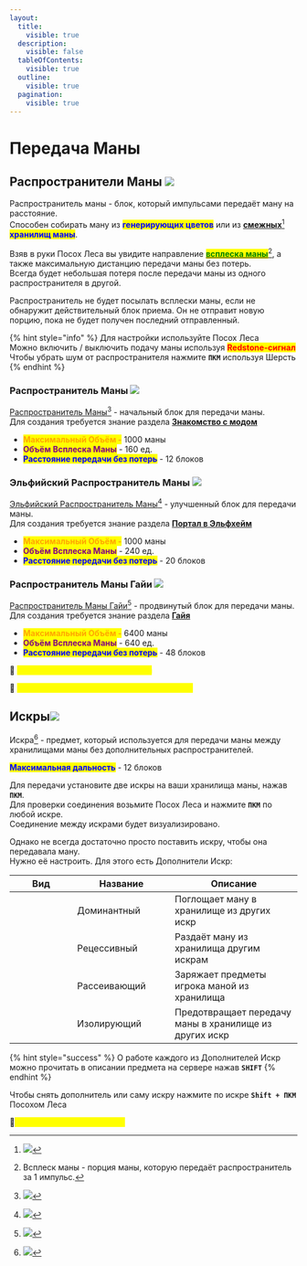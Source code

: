 ```yaml
---
layout:
  title:
    visible: true
  description:
    visible: false
  tableOfContents:
    visible: true
  outline:
    visible: true
  pagination:
    visible: true
---
```


# Передача Маны

## Распространители Маны ![](https://media.discordapp.net/attachments/1125896171848732772/1129806992786063380/--1.gif)

Распространитель маны - блок, который импульсами передаёт ману на расстояние.\
Способен собирать ману из <mark style="color:blue;">**генерирующих цветов**</mark> или из [**смежных**](#user-content-fn-1)[^1] <mark style="color:blue;">**хранилищ маны**</mark>.

Взяв в руки Посох Леса вы увидите направление [<mark style="color:green;">**всплеска маны**</mark>](#user-content-fn-2)[^2], а также максимальную дистанцию передачи маны без потерь.\
Всегда будет небольшая потеря после передачи маны из одного распространителя в другой.

Распространитель не будет посылать всплески маны, если не обнаружит действительный блок приема. Он не отправит новую порцию, пока не будет получен последний отправленный.

{% hint style="info" %}
Для настройки используйте Посох Леса<img src="https://ftbwiki.org/images/8/86/Grid_Wand_of_the_Forest.png" alt="" data-size="line">\
Можно включить / выключить подачу маны используя <mark style="color:red;">**Redstone-сигнал**</mark><img src="https://ftbwiki.org/images/f/fd/Grid_Redstone.png" alt="" data-size="line">\
Чтобы убрать шум от распространителя нажмите **`ПКМ`** используя Шерсть<img src="https://ftbwiki.org/images/3/37/Grid_Wool.png" alt="" data-size="line">&#x20;
{% endhint %}

### Распространитель Маны  ![](https://ftbwiki.org/images/8/84/Grid\_Mana\_Spreader.png)

[Распространитель Маны](#user-content-fn-3)[^3] - начальный блок для передачи маны. \
Для создания требуется знание раздела [**Знакомство с модом**](znakomstvo-s-modom.md)&#x20;

* <mark style="color:orange;">**Максимальный Объём -**</mark> 1000 маны
* <mark style="color:purple;">**Объём Всплеска Маны**</mark> - 160 ед.
* <mark style="color:blue;">**Расстояние передачи без потерь**</mark> - 12 блоков

### Эльфийский Распространитель Маны ![](https://ftbwiki.org/images/8/82/Grid\_Elven\_Mana\_Spreader.png)

[Эльфийский Распространитель Маны](#user-content-fn-4)[^4] - улучшенный блок для передачи маны.\
Для создания требуется знание раздела [**Портал в Эльфхейм**](terrastal-i-portal-v-elfkheim.md#portal-v-elfkheim)&#x20;

* <mark style="color:orange;">**Максимальный Объём -**</mark> 1000 маны
* <mark style="color:purple;">**Объём Всплеска Маны**</mark> - 240 ед.
* <mark style="color:blue;">**Расстояние передачи без потерь**</mark> - 20 блоков

### Распространитель Маны Гайи ![](https://ftbwiki.org/images/5/57/Grid\_Gaia\_Mana\_Spreader.png)

[Распространитель Маны Гайи](#user-content-fn-5)[^5] - продвинутый блок для передачи маны.\
Для создания требуется знание раздела [**Гайя**](gaiya.md)&#x20;

* <mark style="color:orange;">**Максимальный Объём -**</mark> 6400 маны
* <mark style="color:purple;">**Объём Всплеска Маны**</mark> - 640 ед.
* <mark style="color:blue;">**Расстояние передачи без потерь**</mark> - 48 блоков&#x20;

:pushpin: <mark style="color:yellow;">**`Мауфтриевый Распространитель Маны`**</mark>&#x20;

:pushpin: <mark style="color:yellow;">**`Распространители маны из мода LoliMagically`**</mark>&#x20;

## Искры![](https://cdn.discordapp.com/attachments/1125896171848732772/1132435034830282802/spark.gif)

Искра[^6] - предмет, который используется для передачи маны между хранилищами маны без дополнительных распространителей.

<mark style="color:blue;">**Максимальная дальность**</mark> - 12 блоков

Для передачи установите две искры на ваши хранилища маны, нажав **`ПКМ`**.\
Для проверки соединения возьмите Посох Леса<img src="https://ftbwiki.org/images/8/86/Grid_Wand_of_the_Forest.png" alt="" data-size="line"> и нажмите **`ПКМ`** по любой искре.\
Соединение между искрами будет визуализировано.

Однако не всегда достаточно просто поставить искру, чтобы она передавала ману.\
Нужно её настроить. Для этого есть Дополнители Искр:

<table><thead><tr><th width="94.33333333333331">Вид</th><th width="155">Название</th><th>Описание</th></tr></thead><tbody><tr><td><img src="https://media.discordapp.net/attachments/1125896171848732772/1132711819211976797/d1b4d91b1a2bb460.png" alt=""></td><td>Доминантный</td><td>Поглощает ману в хранилище из других искр</td></tr><tr><td><img src="https://media.discordapp.net/attachments/1125896171848732772/1132711789415641210/4f163273741b2321.png" alt=""></td><td>Рецессивный</td><td>Раздаёт ману из хранилища другим искрам</td></tr><tr><td><img src="https://media.discordapp.net/attachments/1125896171848732772/1132711798576005320/55973a6f20dc9281.png" alt=""></td><td>Рассеивающий</td><td>Заряжает предметы игрока маной из хранилища</td></tr><tr><td><img src="https://media.discordapp.net/attachments/1125896171848732772/1132711810244550666/aafbbf40eb53250c.png" alt=""></td><td>Изолирующий</td><td>Предотвращает передачу маны в хранилище из других искр</td></tr></tbody></table>

{% hint style="success" %}
О работе каждого из Дополнителей Искр можно прочитать в описании предмета на сервере нажав **`SHIFT`**
{% endhint %}

Чтобы снять дополнитель или саму искру нажмите по искре **`Shift + ПКМ`** Посохом Леса<img src="https://ftbwiki.org/images/8/86/Grid_Wand_of_the_Forest.png" alt="" data-size="line">

:pushpin:<mark style="color:yellow;">**`Искры из мода LoliMagically`**</mark>&#x20;

[^1]: ![](https://media.discordapp.net/attachments/1125896171848732772/1129856983386828901/-5.png)

[^2]: Всплеск маны - порция маны, которую передаёт распространитель за 1 импульс.

[^3]: ![](https://media.discordapp.net/attachments/1125896171848732772/1132024704182530068/image.png)

[^4]: ![](https://media.discordapp.net/attachments/1125896171848732772/1132299128605524058/-1.png)

[^5]: ![](https://media.discordapp.net/attachments/1125896171848732772/1132300218898075759/-1.png)

[^6]: ![](https://cdn.discordapp.com/attachments/1125896171848732772/1132434973023023114/SparkRecipe.gif)
